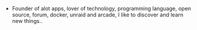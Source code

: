 - Founder of alot apps, lover of technology, programming language, open source, forum, docker, unraid and arcade, I like to discover and learn new things..
  <br>





















































































































































































































